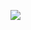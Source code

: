 [![](https://jitpack.io/v/hamedparvardegari/EasyLayout.svg)](https://jitpack.io/#hamedparvardegari/EasyLayout)
